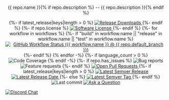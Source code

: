 <p align="center">{{ repo.name }}{% if repo.description %} -- {{ repo.description }}{% endif %}</p>
<p align="center">
{%- if latest_release|keys|length > 0 %}
  <a href="{{ repo.html_url }}/releases">
    <img alt="Release Downloads" src="https://img.shields.io/github/downloads/{{ repo.full_name }}/total?style=flat-square">
  </a>
{%- endif %}
{%- if repo.license %}
  <a href="{{ repo.html_url }}/blob/{{ repo.default_branch }}/LICENSE">
    <img alt="Software License" src="https://img.shields.io/github/license/{{ repo.full_name }}?style=flat-square">
  </a>
{%- endif %}
{%- for workflow in workflows %}
{%- if "build" in workflow.name || "release" in workflow.name || "test" in workflow.name %}
  <a href="{{ repo.html_url }}/actions?query=workflow%3A{{ workflow.name }}+event%3Apush">
    <img alt="GitHub Workflow Status ({{ workflow.name }} @ {{ repo.default_branch }})" src="https://img.shields.io/github/workflow/status/{{ repo.full_name }}/{{ workflow.name }}/{{ repo.default_branch }}?label={{ workflow.name|urlencode }}&style=flat-square&event=push">
  </a>
{%- endif %}
{% endfor -%}
{%- if language_count > 0 %}
  <img alt="Code Coverage" src="https://img.shields.io/codecov/c/github/{{ repo.full_name }}/{{ repo.default_branch }}?style=flat-square">
{% endif -%}
{%- if repo.has_issues %}
  <img alt="Bug reports" src="https://img.shields.io/github/issues/{{ repo.full_name }}/bug?label=issues&style=flat-square">
  <img alt="Feature requests" src="https://img.shields.io/github/issues/{{ repo.full_name }}/enhancement?label=feature%20requests&style=flat-square">
{%- endif %}
  <a href="{{ repo.html_url }}/pulls">
    <img alt="Open Pull Requests" src="https://img.shields.io/github/issues-pr/{{ repo.full_name }}?style=flat-square">
  </a>
{%- if latest_release|keys|length > 0 %}
  <a href="{{ repo.html_url }}/releases">
    <img alt="Latest Semver Release" src="https://img.shields.io/github/v/release/{{ repo.full_name }}?style=flat-square">
    <img alt="Latest Release Date" src="https://img.shields.io/github/release-date/{{ repo.full_name }}?style=flat-square">
  </a>
{%- else %}
  <a href="{{ repo.html_url }}/tags">
    <img alt="Latest Semver Tag" src="https://img.shields.io/github/v/tag/{{ repo.full_name }}?style=flat-square">
  </a>
{%- endif %}
  <img alt="Last commit" src="https://img.shields.io/github/last-commit/{{ repo.full_name }}?style=flat-square">
  <a href="{{ repo.html_url }}/discussions/new?category=q-a">
    <img alt="Ask a Question" src="https://img.shields.io/badge/Discussions-Ask_a_Question!-green?style=flat-square">
  </a>

  <a href="https://liam.sh/chat"><img src="https://img.shields.io/badge/discord-bytecord-blue.svg" alt="Discord Chat"></a>
</p>
